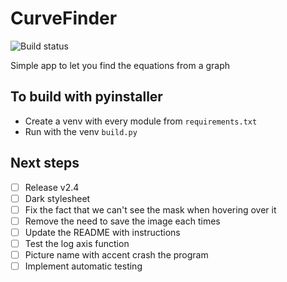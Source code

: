 # CurveFinder

![Build status](https://github.com/BrunoB81HK/CurveFinder/actions/workflows/curvefinder_builds.yml/badge.svg)

Simple app to let you find the equations from a graph

## To build with pyinstaller

- Create a venv with every module from `requirements.txt`
- Run with the venv `build.py`

## Next steps
- [ ] Release v2.4
- [ ] Dark stylesheet
- [ ] Fix the fact that we can't see the mask when hovering over it
- [ ] Remove the need to save the image each times
- [ ] Update the README with instructions
- [ ] Test the log axis function
- [ ] Picture name with accent crash the program
- [ ] Implement automatic testing
